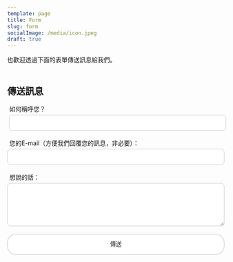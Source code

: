```yaml
---
template: page
title: Form
slug: form
socialImage: /media/icon.jpeg
draft: true
---
```

<style>
label{
  padding:10px;
  margin: -5px;
}
input[type=text] {
  width: 100%;
  padding: 10px 10px;
  margin: 4px;
  display: inline-block;
  border: 1px solid #ccc;
  border-radius: 8px;
  box-sizing: border-box;
}

input[type=email] {
  width: 100%;
  padding: 10px 10px;
  margin: 4px 0;
  display: inline-block;
  border: 1px solid #ccc;
  border-radius: 8px;
  box-sizing: border-box;
}
textarea {
  width: 100%;
  height: 100px;
  margin: 4px 0;
  padding: 10px 10px;
  border: 1px solid #ccc;
  border-radius: 8px;
  box-sizing: border-box;
}
button[type=submit] {
  padding: 0 24px;
  width: 100%;
  line-height: 18px;
  text-align: center;
  color: #222;
  background-color:rgba(255,255,255);
  border: 1px solid rgba(0, 0, 0, .23);
  border-radius: 20px;
  padding: 14px 20px;
  cursor: pointer;
}

button[type=submit]:hover,focus {
  color: #5d93ff ;
  border-color:#5d93ff;
}
</style>

也歡迎透過下面的表單傳送訊息給我們。 <br/><br/>

[](https://twitter.com/InfoSec_zip)<h2>傳送訊息</h2>

<form name="Contact Form" method="POST" data-netlify="true" action="/pages/success">
  <p>
    <label>如何稱呼您？</label><input type="text" name="name"/>
  </p>
  <p>
    <label>您的E-mail（方便我們回覆您的訊息，非必要）：</label><input type="email" name="email" />
  </p>
    <label>想說的話：</label><textarea name="message"></textarea>
  </p>
  <p>
    <button type="submit">傳送</button>
  </p>
</form>